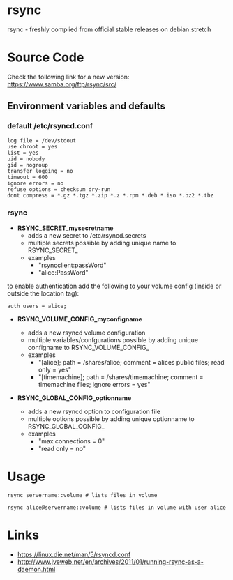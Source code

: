 # rsync
rsync - freshly complied from official stable releases on debian:stretch

# Source Code
Check the following link for a new version: https://www.samba.org/ftp/rsync/src/

## Environment variables and defaults

### default /etc/rsyncd.conf

    log file = /dev/stdout
    use chroot = yes
    list = yes
    uid = nobody
    gid = nogroup
    transfer logging = no
    timeout = 600
    ignore errors = no
    refuse options = checksum dry-run
    dont compress = *.gz *.tgz *.zip *.z *.rpm *.deb *.iso *.bz2 *.tbz

### rsync

* __RSYNC\_SECRET\_mysecretname__
    * adds a new secret to /etc/rsyncd.secrets
    * multiple secrets possible by adding unique name to RSYNC_SECRET_
    * examples
        * "rsyncclient:passWord"
        * "alice:PassWord"

to enable authentication add the following to your volume config (inside or outside the location tag):

    auth users = alice;

* __RSYNC\_VOLUME\_CONFIG\_myconfigname__
    * adds a new rsyncd volume configuration
    * multiple variables/confgurations possible by adding unique configname to RSYNC_VOLUME_CONFIG_
    * examples
        * "[alice]; path = /shares/alice; comment = alices public files; read only = yes"
        * "[timemachine]; path = /shares/timemachine; comment = timemachine files; ignore errors = yes"

* __RSYNC\_GLOBAL\_CONFIG\_optionname__
    * adds a new rsyncd option to configuration file
    * multiple options possible by adding unique optionname to RSYNC_GLOBAL_CONFIG_
    * examples
        * "max connections = 0"
        * "read only = no"

# Usage

    rsync servername::volume # lists files in volume
    
    rsync alice@servername::volume # lists files in volume with user alice

# Links
* https://linux.die.net/man/5/rsyncd.conf
* http://www.jveweb.net/en/archives/2011/01/running-rsync-as-a-daemon.html
